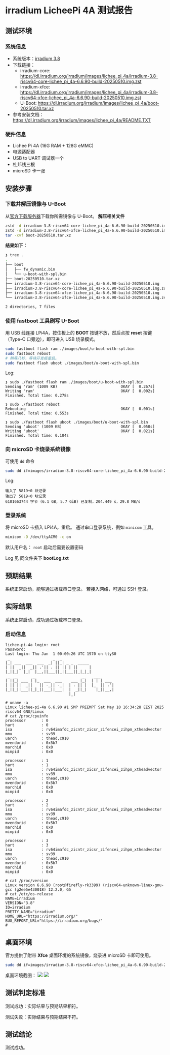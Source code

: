 # irradium LicheePi 4A 测试报告

## 测试环境

### 系统信息
- 系统版本：[irradium 3.8](https://slarm64.org/)
- 下载链接：
  - irradium-core: <https://dl.irradium.org/irradium/images/lichee_pi_4a/irradium-3.8-riscv64-core-lichee_pi_4a-6.6.90-build-20250510.img.zst>
  - irradium-xfce: <https://dl.irradium.org/irradium/images/lichee_pi_4a/irradium-3.8-riscv64-xfce-lichee_pi_4a-6.6.90-build-20250510.img.zst>
  - U-Boot: <https://dl.irradium.org/irradium/images/lichee_pi_4a/boot-20250510.tar.xz>
- 参考安装文档：<https://dl.irradium.org/irradium/images/lichee_pi_4a/README.TXT>

### 硬件信息
- Lichee Pi 4A (16G RAM + 128G eMMC)
- 电源适配器
- USB to UART 调试器一个
- 杜邦线三根
- microSD 卡一张

## 安装步骤

### 下载并解压镜像与 U-Boot
从[官方下载服务器](https://dl.irradium.org/irradium/images/lichee_pi_4a/)下载你所需镜像与 U-Boot。
**解压相关文件**
```bash
zstd -d irradium-3.8-riscv64-core-lichee_pi_4a-6.6.90-build-20250510.img.zst 
zstd -d irradium-3.8-riscv64-xfce-lichee_pi_4a-6.6.90-build-20250510.img.zst 
tar -xvf boot-20250510.tar.xz
```
**结果如下：**
```bash
❯ tree .
.
├── boot
│   ├── fw_dynamic.bin
│   └── u-boot-with-spl.bin
├── boot-20250510.tar.xz
├── irradium-3.8-riscv64-core-lichee_pi_4a-6.6.90-build-20250510.img
├── irradium-3.8-riscv64-core-lichee_pi_4a-6.6.90-build-20250510.img.zst
├── irradium-3.8-riscv64-xfce-lichee_pi_4a-6.6.90-build-20250510.img
└── irradium-3.8-riscv64-xfce-lichee_pi_4a-6.6.90-build-20250510.img.zst

2 directories, 7 files
```

### 使用 fastboot 工具刷写 U-Boot
用 USB 线连接 LPi4A，按住板上的 **BOOT** 按键不放，然后点按 **reset** 按键（Type-C 口旁边），即可进入 USB 烧录模式。

```bash
sudo fastboot flash ram ./images/boot/u-boot-with-spl.bin
sudo fastboot reboot
# 稍等几秒，等待开发板重启。
sudo fastboot flash uboot ./images/boot/u-boot-with-spl.bin
```
Log:
```log
❯ sudo ./fastboot flash ram ./images/boot/u-boot-with-spl.bin
Sending 'ram' (1009 KB)                            OKAY [  0.267s]
Writing 'ram'                                      OKAY [  0.002s]
Finished. Total time: 0.278s

❯ sudo ./fastboot reboot
Rebooting                                          OKAY [  0.001s]
Finished. Total time: 0.553s

❯ sudo ./fastboot flash uboot ./images/boot/u-boot-with-spl.bin
Sending 'uboot' (1009 KB)                          OKAY [  0.050s]
Writing 'uboot'                                    OKAY [  0.021s]
Finished. Total time: 0.104s
```

### 向 microSD 卡烧录系统镜像
可使用 `dd` 命令
```bash
sudo dd if=images/irradium-3.8-riscv64-core-lichee_pi_4a-6.6.90-build-20250510.img of=/dev/mmcblkX bs=1M
```
Log:
```log
输入了 5819+0 块记录
输出了 5819+0 块记录
6101663744 字节 (6.1 GB, 5.7 GiB) 已复制，204.449 s，29.8 MB/s
```

### 登录系统
将 microSD 卡插入 LPi4A，重启。
通过串口登录系统，例如 `minicom` 工具。
```bash
minicom -D /dev/ttyACM0 -c on
```
默认用户名： `root`
启动后需要设置密码

Log 见 同文件夹下 **bootLog.txt**

## 预期结果
系统正常启动，能够通过板载串口登录。
若接入网络，可通过 SSH 登录。

## 实际结果
系统正常启动，成功通过板载串口登录。

### 启动信息
```log
lichee-pi-4a login: root
Password: 
Last login: Thu Jan  1 00:00:26 UTC 1970 on ttyS0
 _                   _  _             
|_| ___  ___  ___  _| ||_| _ _  _____ 
| ||  _||  _|| .'|| . || || | ||     |
|_||_|  |_|  |__,||___||_||___||_|_|_|
 _  _       _                     _    ___      
| ||_| ___ | |_  ___  ___    ___ |_|  | | | ___ 
| || ||  _||   || -_|| -_|  | . || |  |_  || .'|
|_||_||___||_|_||___||___|  |  _||_|    |_||__,|
                            |_|                 

# uname -a
Linux lichee-pi-4a 6.6.90 #1 SMP PREEMPT Sat May 10 16:34:28 EEST 2025 riscv64 GNU/Linux
# cat /proc/cpuinfo 
processor       : 0
hart            : 0
isa             : rv64imafdc_zicntr_zicsr_zifencei_zihpm_xtheadvector
mmu             : sv39
uarch           : thead,c910
mvendorid       : 0x5b7
marchid         : 0x0
mimpid          : 0x0

processor       : 1
hart            : 1
isa             : rv64imafdc_zicntr_zicsr_zifencei_zihpm_xtheadvector
mmu             : sv39
uarch           : thead,c910
mvendorid       : 0x5b7
marchid         : 0x0
mimpid          : 0x0

processor       : 2
hart            : 2
isa             : rv64imafdc_zicntr_zicsr_zifencei_zihpm_xtheadvector
mmu             : sv39
uarch           : thead,c910
mvendorid       : 0x5b7
marchid         : 0x0
mimpid          : 0x0

processor       : 3
hart            : 3
isa             : rv64imafdc_zicntr_zicsr_zifencei_zihpm_xtheadvector
mmu             : sv39
uarch           : thead,c910
mvendorid       : 0x5b7
marchid         : 0x0
mimpid          : 0x0

# cat /proc/version 
Linux version 6.6.90 (root@firefly-rk3399) (riscv64-unknown-linux-gnu-gcc (g2ee5e430018) 12.2.0, G5
# cat /etc/os-release
NAME=irradium
VERSION="3.8"
ID=irradium
PRETTY_NAME="irradium"
HOME_URL="https://irradium.org/"
BUG_REPORT_URL="https://irradium.org/bugs/"
# 
```
## 桌面环境
官方提供了附带 **Xfce** 桌面环境的系统镜像，烧录进 microSD 卡即可使用。
```bash
sudo dd if=images/irradium-3.8-riscv64-xfce-lichee_pi_4a-6.6.90-build-20250510.img of=/dev/mmcblkX bs=1
```
桌面环境截图：
![](irradiumXfce1.png)
![](irradiumXfce2.png)

## 测试判定标准
测试成功：实际结果与预期结果相符。

测试失败：实际结果与预期结果不符。

## 测试结论
测试成功。